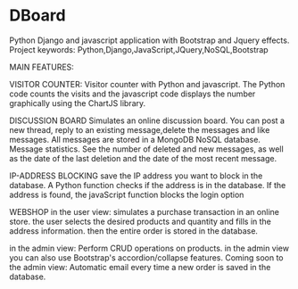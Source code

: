 # DBoard
Python Django and javascript application with Bootstrap and Jquery effects.
Project keywords: Python,Django,JavaScript,JQuery,NoSQL,Bootstrap

MAIN FEATURES:

VISITOR COUNTER:
Visitor counter with Python and javascript. The Python code counts the visits and the javascript code displays the number graphically using the ChartJS library.

DISCUSSION BOARD
Simulates an online discussion board. You can post a new thread, reply to an existing message,delete the messages and like messages.
All messages are stored in a MongoDB NoSQL database.
Message statistics. See the number of deleted and new messages, as well as the date of the last deletion and the date of the most recent message.

IP-ADDRESS BLOCKING
save the IP address you want to block in the database. A Python function checks if the address is in the database. 
If the address is found, the javaScript function blocks the login option

WEBSHOP
in the user view:
simulates a purchase transaction in an online store. the user selects the desired products and quantity and fills in the address information.
then the entire order is stored in the database.

in the admin view:
Perform CRUD operations on products. in the admin view you can also use Bootstrap's accordion/collapse features.
Coming soon to the admin view: Automatic email every time a new order is saved in the database.
